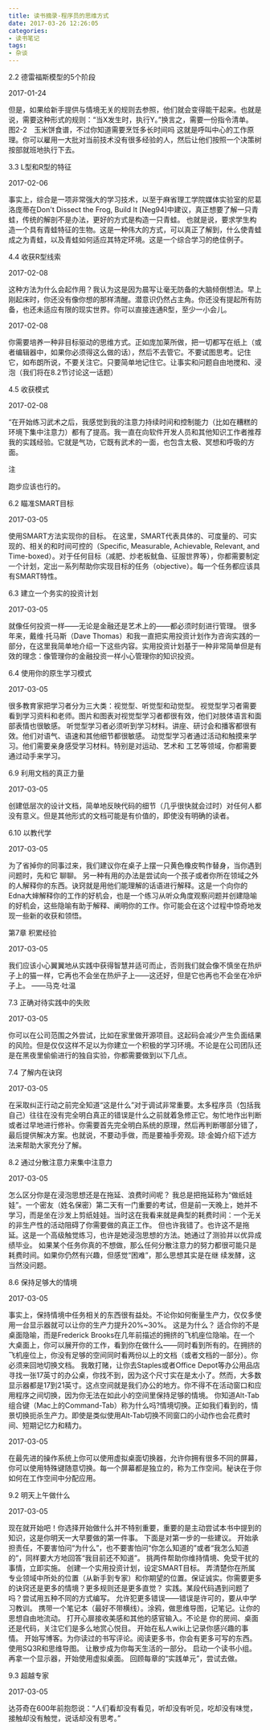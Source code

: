 ```yaml
---
title: 读书摘录-程序员的思维方式
date: 2017-03-26 12:26:05
categories: 
- 读书笔记
tags:
- 杂谈
---
```

2.2 德雷福斯模型的5个阶段

2017-01-24

但是，如果给新手提供与情境无关的规则去参照，他们就会变得能干起来。也就是说，需要这种形式的规则：“当X发生时，执行Y。”换言之，需要一份指令清单。
图2-2　玉米饼食谱，不过你知道需要烹饪多长时间吗
这就是呼叫中心的工作原理。你可以雇用一大批对当前技术没有很多经验的人，然后让他们按照一个决策树按部就班地执行下去。

3.3 L型和R型的特征

2017-02-06

事实上，综合是一项非常强大的学习技术，以至于麻省理工学院媒体实验室的尼葛洛庞蒂在Don't Dissect the Frog, Build It [Neg94]中建议，真正想要了解一只青蛙，传统的解剖不是办法，更好的方式是构造一只青蛙。
也就是说，要求学生构造一个具有青蛙特征的生物。这是一种伟大的方式，可以真正了解到，什么使青蛙成之为青蛙，以及青蛙如何适应其特定环境。这是一个综合学习的绝佳例子。

4.4 收获R型线索

2017-02-08

这种方法为什么会起作用？我认为这是因为晨写让毫无防备的大脑倾倒想法。早上刚起床时，你还没有像你想的那样清醒。潜意识仍然占主角。你还没有提起所有防备，也还未适应有限的现实世界。你可以直接连通R型，至少一小会儿。

2017-02-08

你需要培养一种非目标驱动的思维方式。正如庞加莱所做，把一切都写在纸上（或者编辑器中，如果你必须得这么做的话），然后不去管它。不要试图思考。记住它，如布朗所说，不要关注它。只要简单地记住它。让事实和问题自由地搅和、浸泡（我们将在8.2节讨论这一话题）

<!--more-->

4.5 收获模式

2017-02-08

“在开始练习武术之后，我感觉到我的注意力持续时间和控制能力（比如在糟糕的环境下集中注意力）都有了提高。我一直在向软件开发人员和其他知识工作者推荐我的实践经验。它就是气功，它既有武术的一面，也包含太极、冥想和呼吸的方面。

注

跑步应该也行的。

6.2 瞄准SMART目标

2017-03-05

使用SMART方法实现你的目标。
在这里，SMART代表具体的、可度量的、可实现的、相关的和时间可控的（Specific, Measurable, Achievable, Relevant, and Time-boxed）。对于任何目标（减肥、炒老板鱿鱼、征服世界等），你都需要制定一个计划，定出一系列帮助你实现目标的任务（objective）。每一个任务都应该具有SMART特性。

6.3 建立一个务实的投资计划

2017-03-05

就像任何投资一样——无论是金融还是艺术上的——都必须时刻进行管理。
很多年来，戴维·托马斯（Dave Thomas）和我一直把实用投资计划作为咨询实践的一部分，在这里我简单地介绍一下这些内容。实用投资计划基于一种非常简单但是有效的理念：像管理你的金融投资一样小心管理你的知识投资。

6.4 使用你的原生学习模式

2017-03-05

很多教育家把学习者分为三大类：视觉型、听觉型和动觉型。
视觉型学习者需要看到学习资料和老师。图片和图表对视觉型学习者都很有效，他们对肢体语言和面部表情也很敏感。
听觉型学习者必须听到学习材料。讲座、研讨会和播客都很有效。他们对语气、语速和其他细节都很敏感。
动觉型学习者通过活动和触摸来学习。他们需要亲身感受学习材料。特别是对运动、艺术和
工艺等领域，你都需要通过动手来学习。

6.9 利用文档的真正力量

2017-03-05

创建低层次的设计文档，简单地反映代码的细节（几乎很快就会过时）对任何人都没有意义。但是其他形式的文档可能是有价值的，即使没有明确的读者。

6.10 以教代学

2017-03-05

为了省掉你的同事过来，我们建议你在桌子上摆一只黄色橡皮鸭作替身，当你遇到问题时，先和它
聊聊。
另一种有用的办法是尝试向一个孩子或者你所在领域之外的人解释你的东西。诀窍就是用他们能理解的话语进行解释。这是一个向你的Edna大婶解释你的工作的好机会，也是一个练习从听众角度观察问题并创建隐喻的好机会，这些隐喻有助于解释、阐明你的工作。你可能会在这个过程中惊奇地发现一些新的收获和领悟。

第7章 积累经验

2017-03-05

我们应该小心翼翼地从实践中获得智慧并适可而止，否则我们就会像不慎坐在热炉子上的猫一样，它再也不会坐在热炉子上——这还好，但是它也再也不会坐在冷炉子上。
——马克·吐温

7.3 正确对待实践中的失败

2017-03-05

你可以在公司范围之外尝试，比如在家里做开源项目。这起码会减少产生负面结果的风险。但是仅仅这样不足以为你建立一个积极的学习环境。不论是在公司团队还是在黑夜里偷偷进行的独自实验，你都需要做到以下几点。

7.4 了解内在诀窍

2017-03-05

在采取纠正行动之前完全知道“这是什么”对于调试非常重要。太多程序员（包括我自己）往往在没有完全明白真正的错误是什么之前就着急修正它。匆忙地作出判断或者过早地进行修补。你需要首先完全明白系统的原理，然后再判断哪部分错了，最后提供解决方案。也就说，不要动手做，而是要袖手旁观。琼·金姆介绍下述方法来帮助大家充分了解。

8.2 通过分散注意力来集中注意力

2017-03-05

怎么区分你是在浸泡思想还是在拖延、浪费时间呢？
我总是把拖延称为“做纸娃娃”。一个密友（姓名保密）第二天有一门重要的考试，但是前一天晚上，她并不学习，而是坐在沙发上剪纸娃娃。当时这在我看来就是典型的耗费时间：一个无关的非生产性的活动阻碍了你需要做的真正工作。
但也许我错了。也许这不是拖延。这是一个高级触觉练习，也许是她浸泡思想的方法。她通过了测验并以优异成绩毕业。
如果某个任务你真的不想做，那么任何分散注意力的努力都很可能只是耗费时间。如果你仍然有兴趣，但感觉“困难”，那么思想其实是在继
续发酵，这当然没问题。

8.6 保持足够大的情境

2017-03-05

事实上，保持情境中任务相关的东西很有益处。不论你如何衡量生产力，仅仅多使用一台显示器就可以让你的生产力提升20%~30%。
这是为什么？
适合你的不是桌面隐喻，而是Frederick Brooks在几年前描述的拥挤的飞机座位隐喻。在一个大桌面上，你可以展开你的工作，看到你在做什么——同时看到所有的。在拥挤的飞机座位上，你没有足够的空间同时看两份以上的文档（或者文档的一部分）。你必须来回地切换文档。
我敢打赌，让你去Staples或者Office Depot等办公用品店寻找一张17英寸的办公桌，你找不到，因为这个尺寸实在是太小了。然而，大多数显示器都是17到21英寸。这点空间就是我们办公的地方。你不得不在活动窗口和应用程序之间切换，因为你无法在如此小的空间里保持足够的情境。
你知道Alt-Tab组合键（Mac上的Command-Tab）称为什么吗?情境切换。正如我们看到的，情景切换扼杀生产力。即使是类似使用Alt-Tab切换不同窗口的小动作也会花费时间、短期记忆力和精力。

2017-03-05

在最先进的操作系统上你可以使用虚拟桌面切换器，允许你拥有很多不同的屏幕，你可以使用特殊键随意切换。每一个屏幕都是独立的，称为工作空间。秘诀在于你如何在工作空间中分配应用。

9.2 明天上午做什么

2017-03-05

现在就开始吧！你选择开始做什么并不特别重要，重要的是主动尝试本书中提到的知识，这是你明天一大早要做的第一件事。
下面是对第一步的一些建议。
开始承担责任，不要害怕问“为什么”，也不要害怕问“你怎么知道的”或者“我怎么知道的”，同样要大方地回答“我目前还不知道”。
挑两件帮助你维持情境、免受干扰的事情，立即实施。
创建一个实用投资计划，设定SMART目标。
弄清楚你在所属专业领域中所处的位置（从新手到专家）和你期望的位置。保证诚实。你需要更多的诀窍还是更多的情境？更多规则还是更多直觉？
实践。某段代码遇到问题了吗？尝试用五种不同的方式编写。
允许犯更多错误——错误是许可的，要从中学习教训。
携带一个笔记本（最好不带横线）。涂鸦，做思维导图，记笔记。让你的思想自由地流动。
打开心扉接收美感和其他的感官输入。不论是
你的房间、桌面还是代码，关注它们是多么地赏心悦目。
开始在私人wiki上记录你感兴趣的事情。
开始写博客。为你读过的书写评论。阅读更多书，你会有更多可写的东西。使用SQ3R和思维导图。
让散步成为你每天生活的一部分。
启动一个读书小组。
再拿一个显示器，开始使用虚拟桌面。
回顾每章的“实践单元”，尝试去做。

9.3 超越专家

2017-03-05

达芬奇在600年前抱怨说：“人们看却没有看见，听却没有听见，吃却没有味觉，接触却没有触觉，说话却没有思考。”

